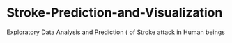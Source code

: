 # Stroke-Prediction-and-Visualization
Exploratory Data Analysis and Prediction ( of Stroke attack in Human beings 
